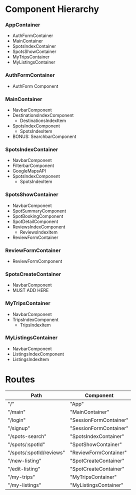 # Component Hierarchy

### AppContainer

* AuthFormContainer
* MainContainer
* SpotsIndexContainer
* SpotsShowContainer
* MyTripsContainer
* MyListingsContainer

### AuthFormContainer

* AuthForm Component

### MainContainer

* NavbarComponent
* DestinationsIndexComponent
  * DestinationsIndexItem
* SpotsIndexComponent
  * SpotsIndexItem
* BONUS: SearchbarComponent

### SpotsIndexContainer

* NavbarComponent
* FilterbarComponent
* GoogleMapsAPI
* SpotsIndexComponent
  * SpotsIndexItem

### SpotsShowContainer

* NavbarComponent
* SpotSummaryComponent
* SpotBookingComponent
* SpotDetailComponent
* ReviewsIndexComponent
  * ReviewsIndexItem
* ReviewFormContainer

### ReviewFormContainer
* ReviewFormComponent

### SpotsCreateContainer

* NavbarComponent
* MUST ADD HERE

### MyTripsContainer

* NavbarComponent
* TripsIndexComponent
  * TripsIndexItem

### MyListingsContainer

* NavbarComponent
* ListingsIndexComponent
* ListingsIndexItem

# Routes

| Path                     | Component              |
| ------------------------ | ---------------------- |
| "/"                      | "App"                  |
| "/main"                  | "MainContainer"        |
| "/login"                 | "SessionFormContainer" |
| "/signup"                | "SessionFormContainer" |
| "/spots-search"          | "SpotsIndexContainer"  |
| "/spots/:spotId"         | "SpotShowContainer"    |
| "/spots/:spotId/reviews" | "ReviewFormContainer"  |
| "/new-listing"           | "SpotCreateContainer"  |
| "/edit-listing"          | "SpotCreateContainer"  |
| "/my-trips"              | "MyTripsContainer"     |
| "/my-listings"           | "MyListingsContainer"  |
